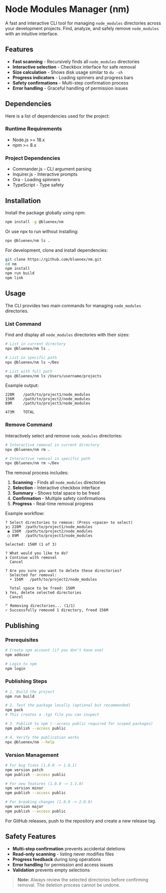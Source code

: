 # Node Modules Manager (nm)

A fast and interactive CLI tool for managing `node_modules` directories across your development projects. Find, analyze, and safely remove `node_modules` with an intuitive interface.

## Features

- **Fast scanning** - Recursively finds all `node_modules` directories
- **Interactive selection** - Checkbox interface for safe removal
- **Size calculation** - Shows disk usage similar to `du -sh`
- **Progress indicators** - Loading spinners and progress bars
- **Safety confirmations** - Multi-step confirmation process
- **Error handling** - Graceful handling of permission issues

## Dependencies

Here is a list of dependencies used for the project:

### Runtime Requirements
- Node.js >= 18.x
- npm >= 8.x

### Project Dependencies
- Commander.js - CLI argument parsing
- Inquirer.js - Interactive prompts
- Ora - Loading spinners
- TypeScript - Type safety

## Installation

Install the package globally using npm:

```sh
npm install -g @bluenex/nm
```

Or use npx to run without installing:

```sh
npx @bluenex/nm ls .
```

For development, clone and install dependencies:

```sh
git clone https://github.com/bluenex/nm.git
cd nm
npm install
npm run build
npm link
```

## Usage

The CLI provides two main commands for managing `node_modules` directories.

### List Command

Find and display all `node_modules` directories with their sizes:

```sh
# List in current directory
npx @bluenex/nm ls .

# List in specific path
npx @bluenex/nm ls ~/Dev

# List with full path
npx @bluenex/nm ls /Users/username/projects
```

Example output:
```
228M    /path/to/project1/node_modules
156M    /path/to/project2/node_modules
89M     /path/to/project3/node_modules

473M    TOTAL
```

### Remove Command

Interactively select and remove `node_modules` directories:

```sh
# Interactive removal in current directory
npx @bluenex/nm rm .

# Interactive removal in specific path
npx @bluenex/nm rm ~/Dev
```

The removal process includes:
1. **Scanning** - Finds all `node_modules` directories
2. **Selection** - Interactive checkbox interface
3. **Summary** - Shows total space to be freed
4. **Confirmation** - Multiple safety confirmations
5. **Progress** - Real-time removal progress

Example workflow:
```
? Select directories to remove: (Press <space> to select)
❯◯ 228M  /path/to/project1/node_modules
 ◉ 156M  /path/to/project2/node_modules
 ◯ 89M   /path/to/project3/node_modules

Selected: 156M (1 of 3)

? What would you like to do?
❯ Continue with removal
  Cancel

? Are you sure you want to delete these directories?
  Selected for removal:
  • 156M   /path/to/project2/node_modules

  Total space to be freed: 156M
❯ Yes, delete selected directories
  Cancel

⠋ Removing directories... (1/1)
✓ Successfully removed 1 directory, freed 156M
```

## Publishing

### Prerequisites

```sh
# Create npm account (if you don't have one)
npm adduser

# Login to npm
npm login
```

### Publishing Steps

```sh
# 1. Build the project
npm run build

# 2. Test the package locally (optional but recommended)
npm pack
# This creates a .tgz file you can inspect

# 3. Publish to npm (--access public required for scoped packages)
npm publish --access public

# 4. Verify the publication works
npx @bluenex/nm --help
```

### Version Management

```sh
# For bug fixes (1.0.0 -> 1.0.1)
npm version patch
npm publish --access public

# For new features (1.0.0 -> 1.1.0)
npm version minor
npm publish --access public

# For breaking changes (1.0.0 -> 2.0.0)
npm version major
npm publish --access public
```

For GitHub releases, push to the repository and create a new release tag.

## Safety Features

- **Multi-step confirmation** prevents accidental deletions
- **Read-only scanning** - listing never modifies files
- **Progress feedback** during long operations
- **Error handling** for permission and access issues
- **Validation** prevents empty selections

> **Note:** Always review the selected directories before confirming removal. The deletion process cannot be undone.